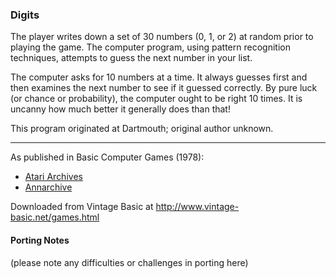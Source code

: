 ### Digits

The player writes down a set of 30 numbers (0, 1, or 2) at random prior to playing the game. The computer program, using pattern recognition techniques, attempts to guess the next number in your list.

The computer asks for 10 numbers at a time. It always guesses first and then examines the next number to see if it guessed correctly. By pure luck (or chance or probability), the computer ought to be right 10 times. It is uncanny how much better it generally does than that!

This program originated at Dartmouth; original author unknown.

---

As published in Basic Computer Games (1978):
- [Atari Archives](https://www.atariarchives.org/basicgames/showpage.php?page=58)
- [Annarchive](https://annarchive.com/files/Basic_Computer_Games_Microcomputer_Edition.pdf#page=73)


Downloaded from Vintage Basic at
http://www.vintage-basic.net/games.html

#### Porting Notes

(please note any difficulties or challenges in porting here)
